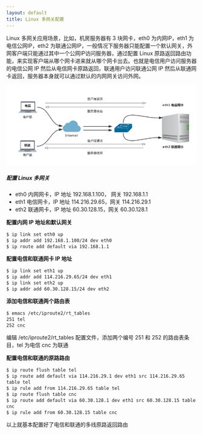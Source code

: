 ```yaml
---
layout: default
title: Linux 多网关配置
---
```


Linux 多网关应用场景，比如，机房服务器有 3 块网卡，eth0 为内网IP，eth1 为电信公网IP，eth2 为联通公网IP，一般情况下服务器只能配置一个默认网关，外网客户端只能通过其中一个公网IP访问服务器，通过配置 Linux 原路返回路由功能，来实现客户端从哪个网卡进来就从哪个网卡出去。也就是电信用户访问服务器的电信公网 IP 然后从电信网卡原路返回，联通用户访问联通公网 IP 然后从联通网卡返回，服务器本身就可以通过默认的内网网关访问外网。

![image](/assets/img/linux-mgw.png)

##### 配置 Linux 多网关
   
- eth0 内网网卡，IP 地址 192.168.1.100， 网关 192.168.1.1
- eth1 电信网卡，IP 地址 114.216.29.65，网关 114.216.29.1
- eth2 联通网卡，IP 地址 60.30.128.15，网关 60.30.128.1

**配置内网 IP 地址和默认网关**

    $ ip link set eth0 up
    $ ip addr add 192.168.1.100/24 dev eth0
    $ ip route add default via 192.168.1.1

**配置电信和联通网卡 IP 地址**

    $ ip link set eth1 up
    $ ip addr add 114.216.29.65/24 dev eth1
    $ ip link set eth2 up
    $ ip addr add 60.30.128.15/24 dev eth2

**添加电信和联通两个路由表**

    $ emacs /etc/iproute2/rt_tables
    251 tel
    252 cnc

编辑 /etc/iproute2/rt_tables 配置文件，添加两个编号 251 和 252 的路由表条目，tel 为电信 cnc 为联通

**配置电信和联通的原路路由**


    $ ip route flush table tel
    $ ip route add default via 114.216.29.1 dev eth1 src 114.216.29.65 table tel
    $ ip rule add from 114.216.29.65 table tel
    $ ip route flush table cnc
    $ ip route add default via 60.30.128.1 dev eth1 src 60.30.128.15 table cnc
    $ ip rule add from 60.30.128.15 table cnc


以上就基本配置好了电信和联通的多线原路返回路由

